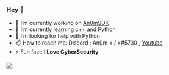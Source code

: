 ###    Hey 👋

- 🔭 I’m currently working on [An0mSDK](https://github.com/An0mXD/An0mSDK)
- 🌱 I’m currently learning c++ and Python
- 🤔 I’m looking for help with Python
- 📫 How to reach me: Discord : An0m < / >#5730 , [Youtube](https://www.youtube.com/channel/UC6mvqVW3zEwZtmMWspdZZRw)
- ⚡ Fun fact: **I Love CyberSecurity** 

<img src="https://github-readme-stats.vercel.app/api?username=An0mXD&&show_icons=true&title_color=ffffff&icon_color=bb2acf&text_color=daf7dc&bg_color=151515">

